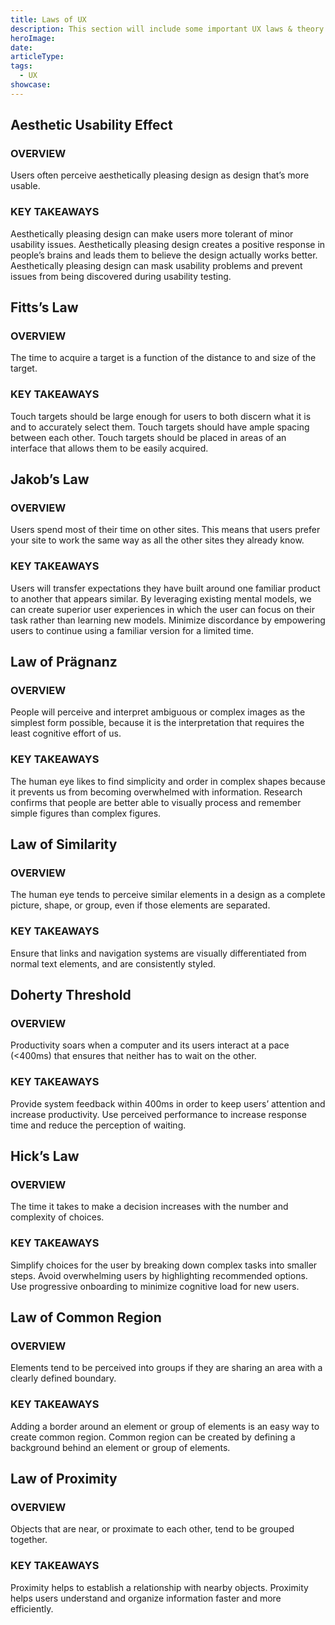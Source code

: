 ```yaml
---
title: Laws of UX
description: This section will include some important UX laws & theory
heroImage:
date:
articleType:
tags:
  - UX
showcase:
---
```


<article>

## Aesthetic Usability Effect

### OVERVIEW

Users often perceive aesthetically pleasing design as design that’s more usable.

### KEY TAKEAWAYS

Aesthetically pleasing design can make users more tolerant of minor usability issues. Aesthetically pleasing design creates a positive response in people’s brains and leads them to believe the design actually works better. Aesthetically pleasing design can mask usability problems and prevent issues from being discovered during usability testing.

</article>

<article>

## Fitts’s Law

### OVERVIEW

The time to acquire a target is a function of the distance to and size of the target.

### KEY TAKEAWAYS

Touch targets should be large enough for users to both discern what it is and to accurately select them. Touch targets should have ample spacing between each other. Touch targets should be placed in areas of an interface that allows them to be easily acquired.

</article>

<article>

## Jakob’s Law

### OVERVIEW

Users spend most of their time on other sites. This means that users prefer your site to work the same way as all the other sites they already know.

### KEY TAKEAWAYS

Users will transfer expectations they have built around one familiar product to another that appears similar. By leveraging existing mental models, we can create superior user experiences in which the user can focus on their task rather than learning new models. Minimize discordance by empowering users to continue using a familiar version for a limited time.

</article>

<article>

## Law of Prägnanz

### OVERVIEW

People will perceive and interpret ambiguous or complex images as the simplest form possible, because it is the interpretation that requires the least cognitive effort of us.

### KEY TAKEAWAYS

The human eye likes to find simplicity and order in complex shapes because it prevents us from becoming overwhelmed with information. Research confirms that people are better able to visually process and remember simple figures than complex figures.

</article>

<article>

## Law of Similarity

### OVERVIEW

The human eye tends to perceive similar elements in a design as a complete picture, shape, or group, even if those elements are separated.

### KEY TAKEAWAYS

Ensure that links and navigation systems are visually differentiated from normal text elements, and are consistently styled.

</article>

<article>

## Doherty Threshold

### OVERVIEW

Productivity soars when a computer and its users interact at a pace (<400ms) that ensures that neither has to wait on the other.

### KEY TAKEAWAYS

Provide system feedback within 400ms in order to keep users’ attention and increase productivity. Use perceived performance to increase response time and reduce the perception of waiting.

</article>

<article>

## Hick’s Law

### OVERVIEW

The time it takes to make a decision increases with the number and complexity of choices.

### KEY TAKEAWAYS

Simplify choices for the user by breaking down complex tasks into smaller steps. Avoid overwhelming users by highlighting recommended options. Use progressive onboarding to minimize cognitive load for new users.

</article>

<article>

## Law of Common Region

### OVERVIEW

Elements tend to be perceived into groups if they are sharing an area with a clearly defined boundary.

### KEY TAKEAWAYS

Adding a border around an element or group of elements is an easy way to create common region. Common region can be created by defining a background behind an element or group of elements.

</article>

<article>

## Law of Proximity

### OVERVIEW

Objects that are near, or proximate to each other, tend to be grouped together.

### KEY TAKEAWAYS

Proximity helps to establish a relationship with nearby objects. Proximity helps users understand and organize information faster and more efficiently.

</article>
